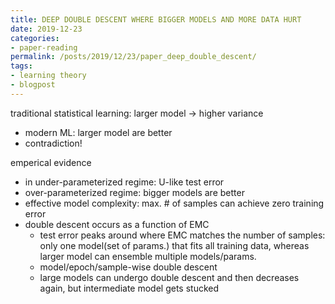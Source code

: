 ```yaml
---
title: DEEP DOUBLE DESCENT WHERE BIGGER MODELS AND MORE DATA HURT
date: 2019-12-23
categories:
- paper-reading
permalink: /posts/2019/12/23/paper_deep_double_descent/
tags:
- learning theory
- blogpost
---
```


traditional statistical learning: larger model -> higher variance
- modern ML: larger model are better
- contradiction!

emperical evidence
- in under-parameterized regime: U-like test error
- over-parameterized regime: bigger models are better
- effective model complexity: max. \# of samples can achieve zero training error
- double descent occurs as a function of EMC
    - test error peaks around where EMC matches the number of samples: only one model(set of params.) that fits all training data, whereas larger model can ensemble multiple models/params.
    - model/epoch/sample-wise double descent
    - large models can undergo double descent and then decreases again, but intermediate model gets stucked
